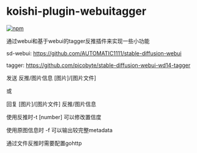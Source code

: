 # koishi-plugin-webuitagger

[![npm](https://img.shields.io/npm/v/koishi-plugin-webuitagger?style=flat-square)](https://www.npmjs.com/package/koishi-plugin-webuitagger)

通过webui和基于webui的tagger反推插件来实现一些小功能

sd-webui: https://github.com/AUTOMATIC1111/stable-diffusion-webui

tagger: https://github.com/picobyte/stable-diffusion-webui-wd14-tagger

发送 反推/图片信息 [图片]/[图片文件]

或

回复 [图片]/[图片文件]  反推/图片信息

使用反推时-t [number] 可以修改置信度

使用原图信息时 -f 可以输出较完整metadata

通过文件反推时需要配置gohttp
